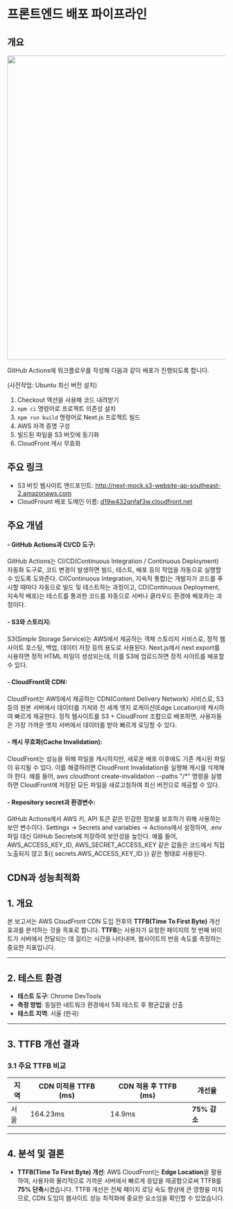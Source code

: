 # 프론트엔드 배포 파이프라인

## 개요
<img src="https://github.com/user-attachments/assets/9a97cdb3-d035-424b-ae7e-4e4ea15a2ed9" width="700" />



GitHub Actions에 워크플로우를 작성해 다음과 같이 배포가 진행되도록 합니다.

 (사전작업: Ubuntu 최신 버전 설치)

1. Checkout 액션을 사용해 코드 내려받기
2. `npm ci` 명령어로 프로젝트 의존성 설치
3. `npm run build` 명령어로 Next.js 프로젝트 빌드
4. AWS 자격 증명 구성
5. 빌드된 파일을 S3 버킷에 동기화
6. CloudFront 캐시 무효화

## 주요 링크

- S3 버킷 웹사이트 엔드포인트: http://next-mock.s3-website-ap-southeast-2.amazonaws.com
- CloudFrount 배포 도메인 이름: [d19w432qnfaf3w.cloudfront.net](https://d19w432qnfaf3w.cloudfront.net)

## 주요 개념

#### - GitHub Actions과 CI/CD 도구:
GitHub Actions는 CI/CD(Continuous Integration / Continuous Deployment) 자동화 도구로, 코드 변경이 발생하면 빌드, 테스트, 배포 등의 작업을 자동으로 실행할 수 있도록 도와준다.
CI(Continuous Integration, 지속적 통합)는 개발자가 코드를 푸시할 때마다 자동으로 빌드 및 테스트하는 과정이고,
CD(Continuous Deployment, 지속적 배포)는 테스트를 통과한 코드를 자동으로 서버나 클라우드 환경에 배포하는 과정이다.

#### - S3와 스토리지:
S3(Simple Storage Service)는 AWS에서 제공하는 객체 스토리지 서비스로, 정적 웹사이트 호스팅, 백업, 데이터 저장 등의 용도로 사용된다.
Next.js에서 next export를 사용하면 정적 HTML 파일이 생성되는데, 이를 S3에 업로드하면 정적 사이트를 배포할 수 있다.

#### - CloudFront와 CDN:
CloudFront는 AWS에서 제공하는 CDN(Content Delivery Network) 서비스로, S3 등의 원본 서버에서 데이터를 가져와 전 세계 엣지 로케이션(Edge Location)에 캐시하여 빠르게 제공한다.
정적 웹사이트를 S3 + CloudFront 조합으로 배포하면, 사용자들은 가장 가까운 엣지 서버에서 데이터를 받아 빠르게 로딩할 수 있다.

#### - 캐시 무효화(Cache Invalidation):
CloudFront는 성능을 위해 파일을 캐시하지만, 새로운 배포 이후에도 기존 캐시된 파일이 유지될 수 있다.
이를 해결하려면 CloudFront Invalidation을 실행해 캐시를 삭제해야 한다.
예를 들어, aws cloudfront create-invalidation --paths "/*" 명령을 실행하면 CloudFront에 저장된 모든 파일을 새로고침하여 최신 버전으로 제공할 수 있다.

#### - Repository secret과 환경변수:
GitHub Actions에서 AWS 키, API 토큰 같은 민감한 정보를 보호하기 위해 사용하는 보안 변수이다.
Settings → Secrets and variables → Actions에서 설정하며, .env 파일 대신 GitHub Secrets에 저장하여 보안성을 높인다.
예를 들어, AWS_ACCESS_KEY_ID, AWS_SECRET_ACCESS_KEY 같은 값들은 코드에서 직접 노출되지 않고 ${{ secrets.AWS_ACCESS_KEY_ID }} 같은 형태로 사용된다.

## CDN과 성능최적화

## 1. 개요
본 보고서는 AWS CloudFront CDN 도입 전후의 **TTFB(Time To First Byte)** 개선 효과를 분석하는 것을 목표로 합니다. **TTFB**는 사용자가 요청한 페이지의 첫 번째 바이트가 서버에서 전달되는 데 걸리는 시간을 나타내며, 웹사이트의 반응 속도를 측정하는 중요한 지표입니다.

---

## 2. 테스트 환경
- **테스트 도구**: Chrome DevTools
- **측정 방법**: 동일한 네트워크 환경에서 5회 테스트 후 평균값을 산출
- **테스트 지역**: 서울 (한국)

---

## 3. TTFB 개선 결과

### 3.1 주요 TTFB 비교

| 지역  | CDN 미적용 TTFB (ms) | CDN 적용 후 TTFB (ms) | 개선율 |
|-------|----------------------|-----------------------|-------|
| 서울  | 164.23ms             | 14.9ms                 | **75% 감소** |

---

## 4. 분석 및 결론
- **TTFB(Time To First Byte) 개선**: AWS CloudFront는 **Edge Location**을 활용하여, 사용자와 물리적으로 가까운 서버에서 빠르게 응답을 제공함으로써 TTFB를 **75% 단축**시켰습니다. TTFB 개선은 전체 페이지 로딩 속도 향상에 큰 영향을 미치므로, CDN 도입이 웹사이트 성능 최적화에 중요한 요소임을 확인할 수 있었습니다.
